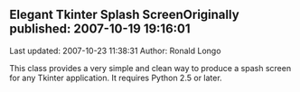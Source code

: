 ## Elegant Tkinter Splash ScreenOriginally published: 2007-10-19 19:16:01 
Last updated: 2007-10-23 11:38:31 
Author: Ronald Longo 
 
This class provides a very simple and clean way to produce a spash screen for any Tkinter application.  It requires Python 2.5 or later.